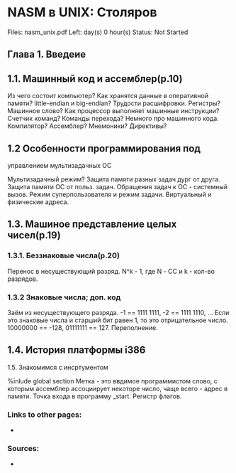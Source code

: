 # NASM в UNIX: Столяров

Files: nasm_unix.pdf
Left:  day(s) 0 hour(s) 
Status: Not Started

## Глава 1. Введеие

## 1.1. Машинный код и ассемблер(p.10)

Из чего состоит компьютер?
Как хранятся данные в оперативной памяти?
little-endian и big-endian?
Трудости расшифровки.
Регистры?
Машинное слово?
Как процессор выполняет машинные инструкции?
Счетчик команд?
Команды перехода?
Немного про машинного кода.
Компилятор?
Ассемблер?
Мнемоники?
Директивы?

## 1.2 Особенности программирования под
управлением мультизадачных ОС

Мультизадачный режим?
Защита памяти разных задач дург от друга.
Защита памяти ОС от польз. задач.
Обращения задач к ОС - cистемный вызов.
Режим суперпользователя и режим задачи.
Виртуальный и физические адреса.

## 1.3. Машиное представление целых чисел(p.19)

### 1.3.1. Беззнаковые числа(p.20)

Перенос в несуществующий разряд.
N^k - 1, где N - СС и k - кол-во разрядов.

### 1.3.2 Знаковые числа; доп. код

Заём из несуществующего разряда.
-1 == 1111 1111, -2 == 1111 1110, ...
Если это знаковые числа и старший бит равен 1,
то это отрицательное число.
10000000 == -128, 01111111 == 127.
Переполнение.

## 1.4. История платформы i386
1.5. Знакомимся с инсртументом

%inlude
global
section
Метка - это ввдимое программистом слово, с которым
ассемблер ассоциирует некоторе число, чаще всего -
адрес в памяти.
Точка входа в программу _start.
Регистр флагов.

### Links to other pages:

- 

### Sources:

-